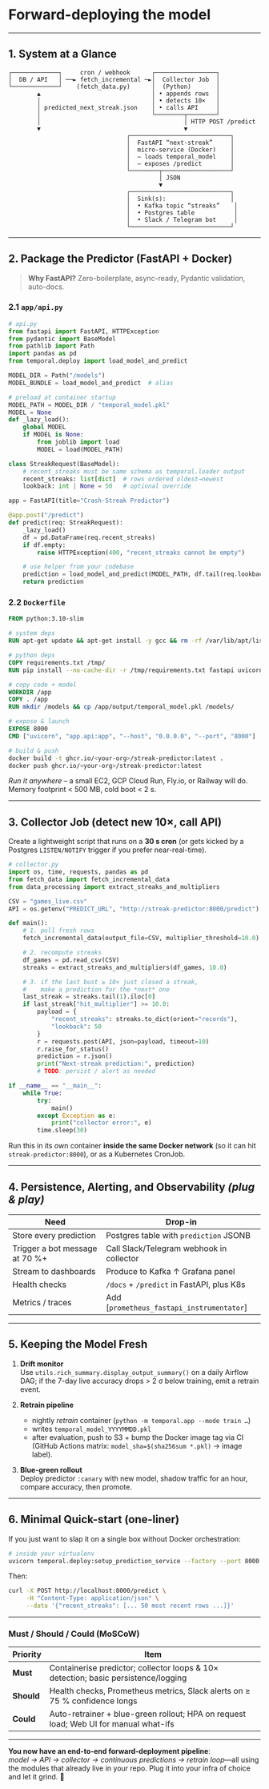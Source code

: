 # Forward-deploying the model

---

## 1.  System at a Glance

```text
┌─────────────┐     cron / webhook      ┌─────────────────┐
│  DB / API   │ ──► fetch_incremental ─►│  Collector Job  │
└─────────────┘    (fetch_data.py)      │  (Python)       │
        ▲                               │ • appends rows  │
        │                               │ • detects 10×   │
        │ predicted_next_streak.json    │ • calls API     │
        │                               └────────┬────────┘
        │                                        │ HTTP POST /predict
        ▼                                        ▼
                                 ┌────────────────────────────┐
                                 │  FastAPI “next-streak”     │
                                 │  micro-service (Docker)    │
                                 │  – loads temporal_model    │
                                 │  – exposes /predict        │
                                 └────────┬───────────────────┘
                                          │ JSON
                                          ▼
                                 ┌────────────────────────────┐
                                 │  Sink(s):                  │
                                 │  • Kafka topic “streaks”    │
                                 │  • Postgres table           │
                                 │  • Slack / Telegram bot     │
                                 └────────────────────────────┘
```

---

## 2.  Package the Predictor (FastAPI + Docker)

> **Why FastAPI?** Zero-boilerplate, async-ready, Pydantic validation, auto-docs.

### 2.1  `app/api.py`

```python
# api.py
from fastapi import FastAPI, HTTPException
from pydantic import BaseModel
from pathlib import Path
import pandas as pd
from temporal.deploy import load_model_and_predict

MODEL_DIR = Path("/models")
MODEL_BUNDLE = load_model_and_predict  # alias

# preload at container startup
MODEL_PATH = MODEL_DIR / "temporal_model.pkl"
MODEL = None
def _lazy_load():
    global MODEL
    if MODEL is None:
        from joblib import load
        MODEL = load(MODEL_PATH)

class StreakRequest(BaseModel):
    # recent_​​streaks must be same schema as temporal.loader output
    recent_streaks: list[dict]  # rows ordered oldest→newest
    lookback: int | None = 50   # optional override

app = FastAPI(title="Crash-Streak Predictor")

@app.post("/predict")
def predict(req: StreakRequest):
    _lazy_load()
    df = pd.DataFrame(req.recent_streaks)
    if df.empty:
        raise HTTPException(400, "recent_streaks cannot be empty")

    # use helper from your codebase
    prediction = load_model_and_predict(MODEL_PATH, df.tail(req.lookback))
    return prediction
```

### 2.2  `Dockerfile`

```dockerfile
FROM python:3.10-slim

# system deps
RUN apt-get update && apt-get install -y gcc && rm -rf /var/lib/apt/lists/*

# python deps
COPY requirements.txt /tmp/
RUN pip install --no-cache-dir -r /tmp/requirements.txt fastapi uvicorn[standard]

# copy code + model
WORKDIR /app
COPY . /app
RUN mkdir /models && cp /app/output/temporal_model.pkl /models/

# expose & launch
EXPOSE 8000
CMD ["uvicorn", "app.api:app", "--host", "0.0.0.0", "--port", "8000"]
```

```bash
# build & push
docker build -t ghcr.io/<your-org>/streak-predictor:latest .
docker push ghcr.io/<your-org>/streak-predictor:latest
```

*Run it anywhere* – a small EC2, GCP Cloud Run, Fly.io, or Railway will do.  
Memory footprint < 500 MB, cold boot < 2 s.

---

## 3.  Collector Job (detect new 10×, call API)

Create a lightweight script that runs on a **30 s cron** (or gets kicked by a Postgres `LISTEN/NOTIFY` trigger if you prefer near-real-time).

```python
# collector.py
import os, time, requests, pandas as pd
from fetch_data import fetch_incremental_data
from data_processing import extract_streaks_and_multipliers

CSV = "games_live.csv"
API = os.getenv("PREDICT_URL", "http://streak-predictor:8000/predict")

def main():
    # 1. pull fresh rows
    fetch_incremental_data(output_file=CSV, multiplier_threshold=10.0)

    # 2. recompute streaks
    df_games = pd.read_csv(CSV)
    streaks = extract_streaks_and_multipliers(df_games, 10.0)

    # 3. if the last bust ≥ 10× just closed a streak,
    #    make a prediction for the *next* one
    last_streak = streaks.tail(1).iloc[0]
    if last_streak["hit_multiplier"] >= 10.0:
        payload = {
            "recent_streaks": streaks.to_dict(orient="records"),
            "lookback": 50
        }
        r = requests.post(API, json=payload, timeout=10)
        r.raise_for_status()
        prediction = r.json()
        print("Next-streak prediction:", prediction)
        # TODO: persist / alert as needed

if __name__ == "__main__":
    while True:
        try:
            main()
        except Exception as e:
            print("collector error:", e)
        time.sleep(30)
```

Run this in its own container **inside the same Docker network** (so it can hit `streak-predictor:8000`), or as a Kubernetes CronJob.

---

## 4.  Persistence, Alerting, and Observability   *(plug & play)*

| Need                           | Drop-in                                    |
|--------------------------------|--------------------------------------------|
| Store every prediction         | Postgres table with `prediction` JSONB     |
| Trigger a bot message at 70 %+ | Call Slack/Telegram webhook in collector   |
| Stream to dashboards           | Produce to Kafka ↑ Grafana panel           |
| Health checks                  | `/docs` + `/predict` in FastAPI, plus K8s  |
| Metrics / traces               | Add [`prometheus_fastapi_instrumentator`]  |

---

## 5.  Keeping the Model Fresh

1. **Drift monitor**  
   Use `utils.rich_summary.display_output_summary()` on a daily Airflow DAG; if the 7-day live accuracy drops > 2 σ below training, emit a retrain event.

2. **Retrain pipeline**  
   - nightly *retrain* container (`python -m temporal.app --mode train …`)  
   - writes `temporal_model_YYYYMMDD.pkl`  
   - after evaluation, push to S3 + bump the Docker image tag via CI (GitHub Actions matrix: `model_sha=$(sha256sum *.pkl)` → image label).

3. **Blue-green rollout**  
   Deploy predictor `:canary` with new model, shadow traffic for an hour, compare accuracy, then promote.

---

## 6.  Minimal Quick-start (one-liner)

If you just want to slap it on a single box without Docker orchestration:

```bash
# inside your virtualenv
uvicorn temporal.deploy:setup_prediction_service --factory --port 8000
```

Then:

```bash
curl -X POST http://localhost:8000/predict \
     -H "Content-Type: application/json" \
     --data '{"recent_streaks": [... 50 most recent rows ...]}'
```

---

### Must / Should / Could (MoSCoW)

| Priority | Item                                                                                   |
|----------|----------------------------------------------------------------------------------------|
| **Must** | Containerise predictor; collector loops & 10× detection; basic persistence/logging     |
| **Should** | Health checks, Prometheus metrics, Slack alerts on ≥ 75 % confidence longs           |
| **Could** | Auto-retrainer + blue-green rollout; HPA on request load; Web UI for manual what-ifs  |

---

**You now have an end-to-end forward-deployment pipeline**:  
*model → API → collector → continuous predictions → retrain loop*—all using the modules that already live in your repo. Plug it into your infra of choice and let it grind. 🚀
